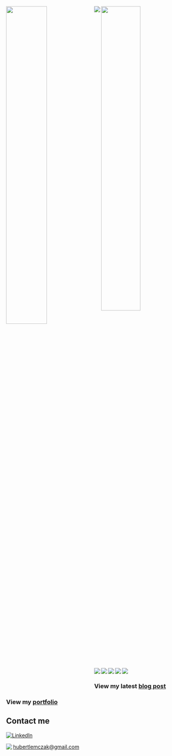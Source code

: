 ###
<!--
**hubertlemczak/hubertlemczak** is a ✨ _special_ ✨ repository because its `README.md` (this file) appears on your GitHub profile.

Here are some ideas to get you started:

- 🔭 I’m currently working on ...
- 🌱 I’m currently learning ...
- 👯 I’m looking to collaborate on ...
- 🤔 I’m looking for help with ...
- 💬 Ask me about ...
- 📫 How to reach me: ...
- 😄 Pronouns: ...
- ⚡ Fun fact: ...
-->

<img align="left" width="47%" src="https://github-readme-stats.vercel.app/api?username=hubertlemczak&show_icons=true&theme=city_lights"/>
<img width="46%" src="https://github-readme-stats.vercel.app/api/top-langs/?username=hubertlemczak&layout=compact&theme=city_lights"/>

<img align="left" src="https://img.shields.io/badge/react-%2320232a.svg?style=for-the-badge&logo=react&logoColor=%2361DAFB"/>
<img align="left" src="https://img.shields.io/badge/javascript-%23323330.svg?style=for-the-badge&logo=javascript&logoColor=%23F7DF1E"/>
<img align="left" src="https://img.shields.io/badge/typescript-%23007ACC.svg?style=for-the-badge&logo=typescript&logoColor=white"/>
<img align="left" src="https://img.shields.io/badge/postgres-%23316192.svg?style=for-the-badge&logo=postgresql&logoColor=white"/>
<img align="left" src="https://img.shields.io/badge/Prisma-3982CE?style=for-the-badge&logo=Prisma&logoColor=white"/>
<img src="https://img.shields.io/badge/-jest-%23C21325?style=for-the-badge&logo=jest&logoColor=white"/>

### View my latest [blog post ](https://hubertlemczak.netlify.app/projects/classable)

### View my [portfolio](https://hubertlemczak.netlify.app)

## Contact me

[![LinkedIn](https://img.shields.io/badge/linkedin-%230077B5.svg?style=for-the-badge&logo=linkedin&logoColor=white)](https://www.linkedin.com/in/hubertlemczak/)

<img align="left" src="https://img.shields.io/badge/Gmail-D14836?style=for-the-badge&logo=gmail&logoColor=white"/> hubertlemczak@gmail.com
